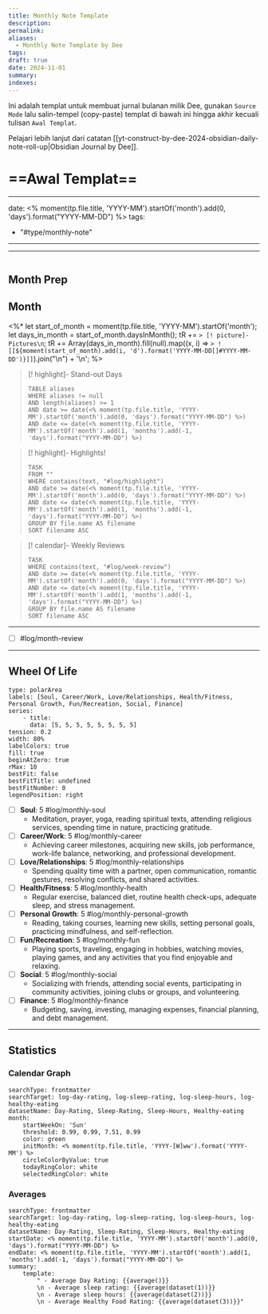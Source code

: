 ```yaml
---
title: Monthly Note Template
description: 
permalink: 
aliases:
  - Monthly Note Template by Dee
tags: 
draft: true
date: 2024-11-01
summary: 
indexes:
---
```


Ini adalah templat untuk membuat jurnal bulanan milik Dee, gunakan `Source Mode` lalu salin-tempel (copy-paste) templat di bawah ini hingga akhir kecuali tulisan `Awal Templat`.

Pelajari lebih lanjut dari catatan [[yt-construct-by-dee-2024-obsidian-daily-note-roll-up|Obsidian Journal by Dee]].

# ==Awal Templat== 

---
date: <% moment(tp.file.title, 'YYYY-MM').startOf('month').add(0, 'days').format("YYYY-MM-DD") %>
tags:
- "#type/monthly-note"
---

---
```calendar-nav
```

## Month Prep



## Month
<%*
let start_of_month = moment(tp.file.title, 'YYYY-MM').startOf('month');
let days_in_month = start_of_month.daysInMonth();
tR += `> [! picture]- Pictures\n`;
tR += Array(days_in_month).fill(null).map((x, i) => `> ![[${moment(start_of_month).add(i, 'd').format('YYYY-MM-DD[]#YYYY-MM-DD')}]]`).join("\n") + '\n';
%>

> [! highlight]- Stand-out Days
> ```dataview
> TABLE aliases
> WHERE aliases != null
> AND length(aliases) >= 1
> AND date >= date(<% moment(tp.file.title, 'YYYY-MM').startOf('month').add(0, 'days').format("YYYY-MM-DD") %>)
> AND date <= date(<% moment(tp.file.title, 'YYYY-MM').startOf('month').add(1, 'months').add(-1, 'days').format("YYYY-MM-DD") %>)
> ```

> [! highlight]- Highlights!
> ```dataview
> TASK
> FROM ""
> WHERE contains(text, "#log/highlight")
> AND date >= date(<% moment(tp.file.title, 'YYYY-MM').startOf('month').add(0, 'days').format("YYYY-MM-DD") %>)
> AND date <= date(<% moment(tp.file.title, 'YYYY-MM').startOf('month').add(1, 'months').add(-1, 'days').format("YYYY-MM-DD") %>)
> GROUP BY file.name AS filename
> SORT filename ASC
> ```

> [! calendar]- Weekly Reviews
> ```dataview
> TASK
> WHERE contains(text, "#log/week-review")
> AND date >= date(<% moment(tp.file.title, 'YYYY-MM').startOf('month').add(0, 'days').format("YYYY-MM-DD") %>)
> AND date <= date(<% moment(tp.file.title, 'YYYY-MM').startOf('month').add(1, 'months').add(-1, 'days').format("YYYY-MM-DD") %>)
> GROUP BY file.name AS filename
> SORT filename ASC
> ```

---
- [ ] #log/month-review


---

## Wheel Of Life
```chart
type: polarArea
labels: [Soul, Career/Work, Love/Relationships, Health/Fitness, Personal Growth, Fun/Recreation, Social, Finance]
series:
	- title:
	  data: [5, 5, 5, 5, 5, 5, 5, 5]
tension: 0.2
width: 80%
labelColors: true
fill: true
beginAtZero: true
rMax: 10
bestFit: false
bestFitTitle: undefined
bestFitNumber: 0
legendPosition: right
```

- [ ] **Soul**: 5 #log/monthly-soul
	- Meditation, prayer, yoga, reading spiritual texts, attending religious services, spending time in nature, practicing gratitude.
- [ ] **Career/Work**: 5 #log/monthly-career
	- Achieving career milestones, acquiring new skills, job performance, work-life balance, networking, and professional development.
- [ ] **Love/Relationships**: 5 #log/monthly-relationships
	- Spending quality time with a partner, open communication, romantic gestures, resolving conflicts, and shared activities.
- [ ] **Health/Fitness**: 5 #log/monthly-health
	- Regular exercise, balanced diet, routine health check-ups, adequate sleep, and stress management.
- [ ] **Personal Growth**: 5 #log/monthly-personal-growth
	- Reading, taking courses, learning new skills, setting personal goals, practicing mindfulness, and self-reflection.
- [ ] **Fun/Recreation**: 5 #log/monthly-fun
	- Playing sports, traveling, engaging in hobbies, watching movies, playing games, and any activities that you find enjoyable and relaxing.
- [ ] **Social**: 5 #log/monthly-social
	- Socializing with friends, attending social events, participating in community activities, joining clubs or groups, and volunteering.
- [ ] **Finance**: 5 #log/monthly-finance 
	- Budgeting, saving, investing, managing expenses, financial planning, and debt management.


---
## Statistics
### Calendar Graph
```tracker
searchType: frontmatter
searchTarget: log-day-rating, log-sleep-rating, log-sleep-hours, log-healthy-eating
datasetName: Day-Rating, Sleep-Rating, Sleep-Hours, Healthy-eating
month:
	startWeekOn: 'Sun'
	threshold: 0.99, 0.99, 7.51, 0.99
	color: green
	initMonth: <% moment(tp.file.title, 'YYYY-[W]ww').format('YYYY-MM') %>
	circleColorByValue: true
	todayRingColor: white
	selectedRingColor: white
```

### Averages
```tracker
searchType: frontmatter
searchTarget: log-day-rating, log-sleep-rating, log-sleep-hours, log-healthy-eating
datasetName: Day-Rating, Sleep-Rating, Sleep-Hours, Healthy-eating
startDate: <% moment(tp.file.title, 'YYYY-MM').startOf('month').add(0, 'days').format("YYYY-MM-DD") %>
endDate: <% moment(tp.file.title, 'YYYY-MM').startOf('month').add(1, 'months').add(-1, 'days').format("YYYY-MM-DD") %>
summary:
	template:
		" - Average Day Rating: {{average()}}
		\n - Average sleep rating: {{average(dataset(1))}}
		\n - Average sleep hours: {{average(dataset(2))}}
		\n - Average Healthy Food Rating: {{average(dataset(3))}}"
```